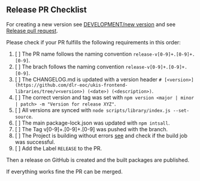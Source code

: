 ## Release PR Checklist


For creating a new version see [DEVELOPMENT/new version](https://github.com/dlr-eoc/ukis-frontend-libraries/blob/main/DEVELOPMENT.md#How-to-publish-a-new-version-for-all-projects) and see [Release pull request](https://github.com/dlr-eoc/ukis-frontend-libraries/blob/main/DEVELOPMENT.md#Release-pull-request).


Please check if your PR fulfills the following requirements in this order:

1. [ ] The PR name follows the naming convention `release-v[0-9]+.[0-9]+.[0-9]`.
2. [ ] The brach follows the naming convention `release-v[0-9]+.[0-9]+.[0-9]`.
3. [ ] The CHANGELOG.md is updated with a version header `# [<version>](https://github.com/dlr-eoc/ukis-frontend-libraries/tree/v<version>) (<date>) (<description>)`.
4. [ ] The correct version and tag was set with `npm version <major | minor | patch> -m "Version for release XYZ"`.
5. [ ] All versions are synced with `node scripts/library/index.js --set-source`.
6. [ ] The main package-lock.json was updated with `npm intsall`.
7. [ ] The Tag v[0-9]+.[0-9]+.[0-9] was pushed with the branch. 
8. [ ] The Project is building without errors [see](https://github.com/dlr-eoc/ukis-frontend-libraries/actions/workflows/package-main-release.yml) and check if the build job was successful.
9. [ ] Add the Label `RELEASE` to the PR.

Then a release on GitHub is created and the built packages are published.

If everything works fine the PR can be merged.
